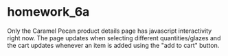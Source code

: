 # homework_6a

Only the Caramel Pecan product details page has javascript interactivity right now. The page updates when selecting different quantities/glazes and the cart updates whenever an item is added using the "add to cart" button.
